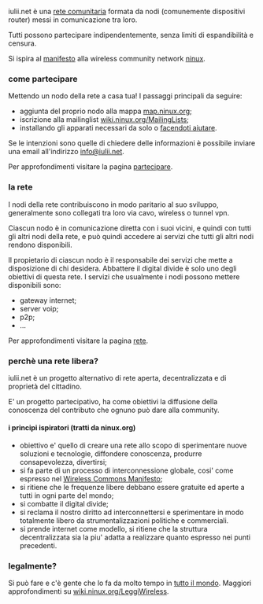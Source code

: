 iulii.net è una [rete comunitaria](http://it.wikipedia.org/wiki/Wireless_community_network "wireless community network su wikipedia") formata da nodi (comunemente dispositivi router) messi in comunicazione tra loro. 

Tutti possono partecipare indipendentemente, senza limiti di espandibilità e censura.

Si ispira al [manifesto](http://wiki.ninux.org/Manifesto "manifesto ninux") alla wireless community network [ninux](http://wiki.ninux.org "ninux wiki").

### come partecipare

Mettendo un nodo della rete a casa tua! I passaggi principali da seguire: 

* aggiunta del proprio nodo alla mappa [map.ninux.org](http://map.ninux.org/ "map server ninux");
* iscrizione alla mailinglist [wiki.ninux.org/MailingLists](http://wiki.ninux.org/MailingLists "ninux mailinglist");
* installando gli apparati necessari da solo o [facendoti aiutare](./contatti.html "contatti").

Se le intenzioni sono quelle di chiedere delle informazioni è possibile inviare una email all'indirizzo [info@iulii.net](mailto:info@iulii.net "email contatti iulii.net").

Per approfondimenti visitare la pagina [partecipare](./partecipare/ "come partecipare").

### la rete

I nodi della rete contribuiscono in modo paritario al suo sviluppo, generalmente sono collegati tra loro via cavo, wireless o tunnel vpn.

Ciascun nodo è in comunicazione diretta con i suoi vicini, e quindi con tutti gli altri nodi della rete, e può quindi accedere ai servizi che tutti gli altri nodi rendono disponibili. 

Il propietario di ciascun nodo è il responsabile dei servizi che mette a disposizione di chi desidera. Abbattere il digital divide è solo uno degli obiettivi di questa rete. I servizi che usualmente i nodi possono mettere disponibili sono:

* gateway internet;
* server voip;
* p2p;
* ...

Per approfondimenti visitare la pagina [rete](./rete "apparati").

### perchè una rete libera?

iulii.net è un progetto alternativo di rete aperta, decentralizzata e di proprietà del cittadino. 

E' un progetto partecipativo, ha come obiettivi la diffusione della conoscenza del contributo che ognuno può dare alla community. 

#### i principi ispiratori (tratti da ninux.org)

* obiettivo e' quello di creare una rete allo scopo di sperimentare nuove soluzioni e tecnologie, diffondere conoscenza, produrre consapevolezza, divertirsi;
* si fa parte di un processo di interconnessione globale, cosi' come espresso nel [Wireless Commons Manifesto](http://wiki.ninux.org/WirelessCommonsManifesto "Wireless Common Manifesto");
* si ritiene che le frequenze libere debbano essere gratuite ed aperte a tutti in ogni parte del mondo;
* si combatte il digital divide;
* si reclama il nostro diritto ad interconnettersi e sperimentare in modo totalmente libero da strumentalizzazioni politiche e commerciali.
* si prende internet come modello, si ritiene che la struttura decentralizzata sia la piu' adatta a realizzare quanto espresso nei punti precedenti.

### legalmente?

Si può fare e c'è gente che lo fa da molto tempo in [tutto il mondo](http://wiki.ninux.org/Links#Wireless_Community_nel_Mondo "wireless community nel mondo"). Maggiori approfondimenti su [wiki.ninux.org/LeggiWireless](http://wiki.ninux.org/LeggiWireless "ninux leggi wireless").
